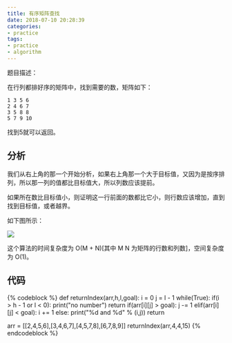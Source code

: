 ```yaml
---
title: 有序矩阵查找
date: 2018-07-10 20:28:39
categories:
- practice
tags:
- practice
- algorithm
---
```

题目描述：

在行列都排好序的矩阵中，找到需要的数，矩阵如下：
	
	1 3 5 6
	2 4 6 7
	3 5 8 8
	5 7 9 10
	
找到5就可以返回。

<!-- more -->

## 分析

我们从右上角的那一个开始分析，如果右上角那一个大于目标值，又因为是按序排列，所以那一列的值都比目标值大，所以列数应该提前。

如果所在数比目标值小，则证明这一行前面的数都比它小，则行数应该增加，直到找到目标值，或者越界。

如下图所示：

![](/images/practice/11_0.png)

这个算法的时间复杂度为 O(M + N)[其中 M N 为矩阵的行数和列数]，空间复杂度为 O(1)。

## 代码

{% codeblock %}
def returnIndex(arr,h,l,goal):
    i = 0
    j = l - 1
    while(True):
        if(i > h - 1 or l < 0):
            print("no number")
            return
        if(arr[i][j] > goal):
            j -= 1
        elif(arr[i][j] < goal):
            i += 1
        else:
            print("%d and %d" % (i,j))
            return



arr = [[2,4,5,6],[3,4,6,7],[4,5,7,8],[6,7,8,9]]
returnIndex(arr,4,4,15)
{% endcodeblock %}

